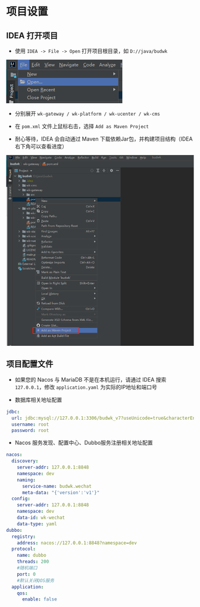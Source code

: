 # 项目设置

## IDEA 打开项目

* 使用 `IDEA -> File -> Open` 打开项目根目录，如 `D://java/budwk`

![idea01](../../images/quickstart/idea01.png)

* 分别展开 `wk-gateway / wk-platform / wk-ucenter / wk-cms` 
  
* 在 `pom.xml` 文件上鼠标右击，选择 `Add as Maven Project` 

* 耐心等待，IDEA 会自动通过 Maven 下载依赖Jar包，并构建项目结构（IDEA 右下角可以查看进度）

![idea02](../../images/quickstart/idea02.png)

## 项目配置文件

* 如果您的 Nacos 与 MariaDB 不是在本机运行，请通过 IDEA 搜索 `127.0.0.1`，修改 `application.yaml` 为实际的IP地址和端口号

* 数据库相关地址配置

```yaml
jdbc:
  url: jdbc:mysql://127.0.0.1:3306/budwk_v7?useUnicode=true&characterEncoding=utf8&useSSL=false
  username: root
  password: root
```
* Nacos 服务发现、配置中心、Dubbo服务注册相关地址配置


```yaml
nacos:
  discovery:
    server-addr: 127.0.0.1:8848
    namespace: dev
    naming:
      service-name: budwk.wechat
      meta-data: "{'version':'v1'}"
  config:
    server-addr: 127.0.0.1:8848
    namespace: dev
    data-id: wk-wechat
    data-type: yaml
dubbo:
  registry:
    address: nacos://127.0.0.1:8848?namespace=dev
  protocol:
    name: dubbo
    threads: 200
    #随机端口
    port: 0
    #默认关闭QOS服务
  application:
    qos:
      enable: false
```
